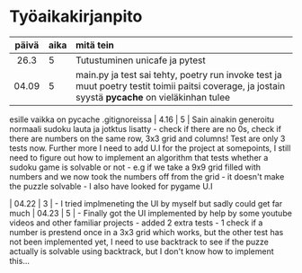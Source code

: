 # Työaikakirjanpito

| päivä | aika | mitä tein  |
| :----:|:-----| :-----|
|  26.3 | 5    | Tutustuminen unicafe ja pytest  |
|  04.09| 5    | main.py ja test sai tehty, poetry run invoke test ja muut poetry testit toimii paitsi coverage, ja jostain syystä __pycache__ on vieläkinhan tulee 
esille vaikka on pycache .gitignoreissa
| 4.16  |  5   | Sain ainakin generoitu normaali sudoku lauta ja jotktus lisatty - check if there are no 0s, check if there are numbers on the same row, 3x3 grid and columns!  Test are only 3 tests now. Further more I need to add U.I for the project at somepoints, I still need to figure out how to implement an algorithm that tests whether a sudoku game is solvable or not - e.g if we take a 9x9 grid filled with numbers and we now took the numbers off from the grid - it doesn't make the puzzle solvable - I also have looked for pygame U.I

| 04.22  |  3   | - I tried implmeneting the UI by myself but sadly could get far much
| 04.23  |  5   | - Finally got the UI implemented by help by some youtube videos and other familiar projects - added 2 extra tests - 1 check if a number is prestend once in a 3x3 grid which works, but the other test has not been implemented yet, I need to use backtrack to see if the puzze actually is solvable using backtrack, but I don't know how to implement this... 
